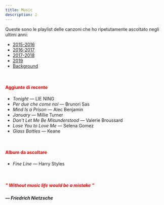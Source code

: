 ```yaml
---
title: Music
description: ♫
---
```

Queste sono le playlist delle canzoni che ho ripetutamente ascoltato negli ultimi anni:

* [2015-2016](https://music.apple.com/it/playlist/my-2015-2016/pl.b4bf1a93707c44f89aa794dc2888e844)
* [2016-2017](https://music.apple.com/it/playlist/my-2016-2017/pl.u-PDb40o6tJ9qVro)
* [2017-2018](https://music.apple.com/it/playlist/my-2017-2018/pl.u-b3b8RKgC0qaz1d)
* [2019](https://music.apple.com/it/playlist/my-2019/pl.u-b3b8Re4H0qaz1d)
* [Background](https://music.apple.com/it/playlist/background/pl.b05fb95eaae8419b8bc2201594355ee0?l=en)

&nbsp;

#### <span style="color:red">Aggiunte di recente</span>

* _Tonight_ — LIE NING
* _Per due che come noi_ — Brunori Sas
* _Mind Is a Prison_ — Alec Benjamin 
* _January_ — Millie Turner
* _Don't Let Me Be Misunderstood_ — Valerie Broussard
* _Lose You to Love Me_ — Selena Gomez
* _Glass Bottles_ — Keane

&nbsp;

#### <span style="color:red">Album da ascoltare</span>

* _Fine Line_ — Harry Styles

&nbsp;

##### <span style="color:red">_" Without music life would be a mistake "_</span>

##### — Friedrich Nietzsche
